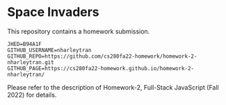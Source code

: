 # Space Invaders

This repository contains a homework submission.

```text
JHED=B94A1F
GITHUB_USERNAME=nharleytran
GITHUB_REPO=https://github.com/cs280fa22-homework/homework-2-nharleytran.git
GITHUB_PAGE=https://cs280fa22-homework.github.io/homework-2-nharleytran/
```

Please refer to the description of Homework-2, Full-Stack JavaScript (Fall 2022) for details.